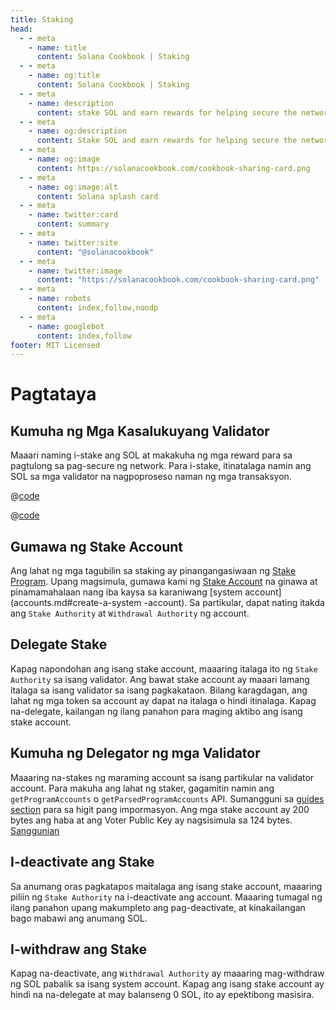 ```yaml
---
title: Staking
head:
  - - meta
    - name: title
      content: Solana Cookbook | Staking
  - - meta
    - name: og:title
      content: Solana Cookbook | Staking
  - - meta
    - name: description
      content: stake SOL and earn rewards for helping secure the network.
  - - meta
    - name: og:description
      content: Stake SOL and earn rewards for helping secure the network. Learn more about Creating Stake Accounts, Delegate Stake, Withdraw Stake and more references for Building on Solana at The Solana cookbook.
  - - meta
    - name: og:image
      content: https://solanacookbook.com/cookbook-sharing-card.png
  - - meta
    - name: og:image:alt
      content: Solana splash card
  - - meta
    - name: twitter:card
      content: summary
  - - meta
    - name: twitter:site
      content: "@solanacookbook"
  - - meta
    - name: twitter:image
      content: "https://solanacookbook.com/cookbook-sharing-card.png"
  - - meta
    - name: robots
      content: index,follow,noodp
  - - meta
    - name: googlebot
      content: index,follow
footer: MIT Licensed
---
```


# Pagtataya



## Kumuha ng Mga Kasalukuyang Validator

Maaari naming i-stake ang SOL at makakuha ng mga reward para sa pagtulong sa pag-secure ng network. Para i-stake, itinatalaga namin ang SOL sa mga validator na nagpoproseso naman ng mga transaksyon.

<CodeGroup>
  <CodeGroupItem title="TS" active>

@[code](@/code/staking/get-current-validators/get-current-validators.en.ts)

  </CodeGroupItem>
  <CodeGroupItem title="CLI">

@[code](@/code/staking/get-current-validators/get-current-validators.en.sh)

  </CodeGroupItem>
</CodeGroup>

## Gumawa ng Stake Account

Ang lahat ng mga tagubilin sa staking ay pinangangasiwaan ng [Stake Program](https://docs.solana.com/developing/runtime-facilities/programs#stake-program). Upang magsimula, gumawa kami ng [Stake Account](https://docs.solana.com/staking/stake-accounts) na ginawa at pinamamahalaan nang iba kaysa sa karaniwang [system account](accounts.md#create-a-system -account). Sa partikular, dapat nating itakda ang `Stake Authority` at `Withdrawal Authority` ng account.

<SolanaCodeGroup>
  <SolanaCodeGroupItem title="TS" active>

  <template v-slot:default>

@[code](@/code/staking/create-stake-account/create-stake-account.en.ts)

  </template>

  <template v-slot:preview>

@[code](@/code/staking/create-stake-account/create-stake-account.preview.en.ts)

  </template>

  </SolanaCodeGroupItem>
</SolanaCodeGroup>

## Delegate Stake

Kapag napondohan ang isang stake account, maaaring italaga ito ng `Stake Authority` sa isang validator. Ang bawat stake account ay maaari lamang italaga sa isang validator sa isang pagkakataon. Bilang karagdagan, ang lahat ng mga token sa account ay dapat na italaga o hindi itinalaga. Kapag na-delegate, kailangan ng ilang panahon para maging aktibo ang isang stake account.

<SolanaCodeGroup>
  <SolanaCodeGroupItem title="TS" active>

  <template v-slot:default>

@[code](@/code/staking/delegate-stake/delegate-stake.en.ts)

  </template>

  <template v-slot:preview>

@[code](@/code/staking/delegate-stake/delegate-stake.preview.en.ts)

  </template>

  </SolanaCodeGroupItem>
</SolanaCodeGroup>

## Kumuha ng Delegator ng mga Validator

Maaaring na-stakes ng maraming account sa isang partikular na validator account. Para makuha ang lahat ng staker, gagamitin namin ang `getProgramAccounts` o `getParsedProgramAccounts` API. Sumangguni sa [guides section](/guides/get-program-accounts.html) para sa higit pang impormasyon. Ang mga stake account ay 200 bytes ang haba at ang Voter Public Key ay nagsisimula sa 124 bytes. [Sanggunian](https://github.com/solana-labs/solana/blob/e960634909a9617fb98d5d836c9c4c5e0d9d59cc/sdk/program/src/stake/state.rs)

<SolanaCodeGroup>
  <SolanaCodeGroupItem title="TS" active>

  <template v-slot:default>

@[code](@/code/staking/get-delegators-by-validators/get-delegators-by-validators.en.ts)

  </template>

  <template v-slot:preview>

@[code](@/code/staking/get-delegators-by-validators/get-delegators-by-validators.preview.en.ts)

  </template>

  </SolanaCodeGroupItem>
</SolanaCodeGroup>

## I-deactivate ang Stake

Sa anumang oras pagkatapos maitalaga ang isang stake account, maaaring piliin ng `Stake Authority` na i-deactivate ang account. Maaaring tumagal ng ilang panahon upang makumpleto ang pag-deactivate, at kinakailangan bago mabawi ang anumang SOL.

<SolanaCodeGroup>
  <SolanaCodeGroupItem title="TS" active>

  <template v-slot:default>

@[code](@/code/staking/deactivate-stake/deactivate-stake.en.ts)

  </template>

  <template v-slot:preview>

@[code](@/code/staking/deactivate-stake/deactivate-stake.preview.en.ts)

  </template>

  </SolanaCodeGroupItem>
</SolanaCodeGroup>

## I-withdraw ang Stake

Kapag na-deactivate, ang `Withdrawal Authority` ay maaaring mag-withdraw ng SOL pabalik sa isang system account. Kapag ang isang stake account ay hindi na na-delegate at may balanseng 0 SOL, ito ay epektibong masisira.

<!-- <CodeGroup>
  <CodeGroupItem title="TS" active> -->
<SolanaCodeGroup>
  <SolanaCodeGroupItem title="TS" active>

  <template v-slot:default>

@[code](@/code/staking/withdraw-stake/withdraw-stake.en.ts)

  </template>

  <template v-slot:preview>

@[code](@/code/staking/withdraw-stake/withdraw-stake.preview.en.ts)

  </template>
  </SolanaCodeGroupItem>
</SolanaCodeGroup>
